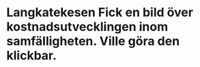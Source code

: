 # Langkatekesen Fick en bild över kostnadsutvecklingen inom samfälligheten. Ville göra den klickbar.
